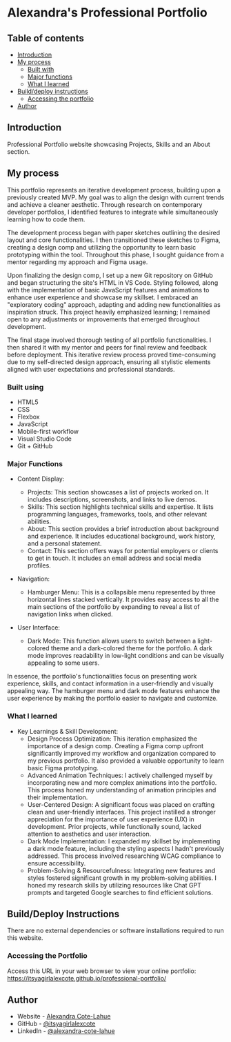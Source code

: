 # Alexandra's Professional Portfolio

## Table of contents

- [Introduction](#introduction)
- [My process](#my-process)
  - [Built with](#built-with)
  - [Major functions](#major-functions)
  - [What I learned](#what-i-learned)
- [Build/deploy instructions](#build-deploy-instructions)
  - [Accessing the portfolio](#accessing-the-portfolio)
- [Author](#author)

## Introduction

Professional Portfolio website showcasing Projects, Skills and an About section.

## My process

This portfolio represents an iterative development process, building upon a previously created MVP. My goal was to align the design with current trends and achieve a cleaner aesthetic. Through research on contemporary developer portfolios, I identified features to integrate while simultaneously learning how to code them.

The development process began with paper sketches outlining the desired layout and core functionalities. I then transitioned these sketches to Figma, creating a design comp and utilizing the opportunity to learn basic prototyping within the tool. Throughout this phase, I sought guidance from a mentor regarding my approach and Figma usage.

Upon finalizing the design comp, I set up a new Git repository on GitHub and began structuring the site's HTML in VS Code. Styling followed, along with the implementation of basic JavaScript features and animations to enhance user experience and showcase my skillset. I embraced an "exploratory coding" approach, adapting and adding new functionalities as inspiration struck. This project heavily emphasized learning; I remained open to any adjustments or improvements that emerged throughout development.

The final stage involved thorough testing of all portfolio functionalities. I then shared it with my mentor and peers for final review and feedback before deployment. This iterative review process proved time-consuming due to my self-directed design approach, ensuring all stylistic elements aligned with user expectations and professional standards.

### Built using

- HTML5
- CSS 
- Flexbox
- JavaScript
- Mobile-first workflow
- Visual Studio Code
- Git + GitHub

### Major Functions

- Content Display:
    - Projects: This section showcases a list of projects worked on. It includes descriptions, screenshots, and links to live demos.
    - Skills: This section highlights technical skills and expertise. It lists programming languages, frameworks, tools, and other relevant abilities.
    - About: This section provides a brief introduction about background and experience. It includes educational background, work history, and a personal statement.
    - Contact: This section offers ways for potential employers or clients to get in touch. It includes an email address and social media profiles.
  
- Navigation:
    - Hamburger Menu: This is a collapsible menu  represented by three horizontal lines stacked vertically. It provides easy access to all the main sections of the portfolio by expanding to reveal a list of       navigation links when clicked.
  
-  User Interface:
    - Dark Mode: This function allows users to switch between a light-colored theme and a dark-colored theme for the portfolio. A dark mode improves readability in low-light conditions and can be visually appealing to some users.
   
In essence, the portfolio's functionalities focus on presenting work experience, skills, and contact information in a user-friendly and visually appealing way. The hamburger menu and dark mode features enhance the user experience by making the portfolio easier to navigate and customize.

### What I learned

  - Key Learnings & Skill Development:
    - Design Process Optimization: This iteration emphasized the importance of a design comp. Creating a Figma comp upfront significantly improved my workflow and organization compared to my previous portfolio. It also provided a valuable opportunity to learn basic Figma prototyping.
    - Advanced Animation Techniques: I actively challenged myself by incorporating new and more complex animations into the portfolio. This process honed my understanding of animation principles and their implementation.
    - User-Centered Design: A significant focus was placed on crafting clean and user-friendly interfaces. This project instilled a stronger appreciation for the importance of user experience (UX) in development. Prior projects, while functionally sound, lacked attention to aesthetics and user interaction.
    - Dark Mode Implementation: I expanded my skillset by implementing a dark mode feature, including the styling aspects I hadn't previously addressed. This process involved researching WCAG compliance to ensure accessibility.
    - Problem-Solving & Resourcefulness: Integrating new features and styles fostered significant growth in my problem-solving abilities. I honed my research skills by utilizing resources like Chat GPT prompts and targeted Google searches to find efficient solutions.

## Build/Deploy Instructions

There are no external dependencies or software installations required to run this website. 

### Accessing the Portfolio

Access this URL in your web browser to view your online portfolio: https://itsyagirlalexcote.github.io/professional-portfolio/

## Author

- Website - [Alexandra Cote-Lahue](https://itsyagirlalexcote.github.io/professional-portfolio/)
- GitHub - [@itsyagirlalexcote](https://github.com/itsyagirlalexcote)
- LinkedIn - [@alexandra-cote-lahue](https://www.linkedin.com/in/alexandra-cote-lahue/)

